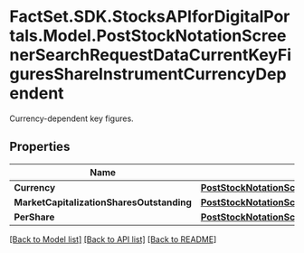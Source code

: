 # FactSet.SDK.StocksAPIforDigitalPortals.Model.PostStockNotationScreenerSearchRequestDataCurrentKeyFiguresShareInstrumentCurrencyDependent
Currency-dependent key figures.

## Properties

Name | Type | Description | Notes
------------ | ------------- | ------------- | -------------
**Currency** | [**PostStockNotationScreenerSearchRequestDataCurrentKeyFiguresCompanyCurrencyDependentCurrency**](PostStockNotationScreenerSearchRequestDataCurrentKeyFiguresCompanyCurrencyDependentCurrency.md) |  | 
**MarketCapitalizationSharesOutstanding** | [**PostStockNotationScreenerSearchRequestDataCurrentKeyFiguresCompanyCurrencyDependentMarketCapitalizationSharesOutstanding**](PostStockNotationScreenerSearchRequestDataCurrentKeyFiguresCompanyCurrencyDependentMarketCapitalizationSharesOutstanding.md) |  | [optional] 
**PerShare** | [**PostStockNotationScreenerSearchRequestDataCurrentKeyFiguresShareInstrumentCurrencyDependentPerShare**](PostStockNotationScreenerSearchRequestDataCurrentKeyFiguresShareInstrumentCurrencyDependentPerShare.md) |  | [optional] 

[[Back to Model list]](../README.md#documentation-for-models) [[Back to API list]](../README.md#documentation-for-api-endpoints) [[Back to README]](../README.md)

